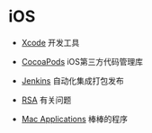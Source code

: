 # iOS

- [Xcode](https://github.com/yimiaodaren/JustLearning/tree/master/iOS/Xcode "Xcode") 开发工具

- [CocoaPods](https://github.com/yimiaodaren/JustLearning/tree/master/iOS/CocoaPods "CocoaPods") iOS第三方代码管理库

- [Jenkins](https://github.com/yimiaodaren/JustLearning/tree/master/iOS/Jenkins "Jenkins") 自动化集成打包发布

- [RSA](/RSA "RSA") 有关问题

- [Mac Applications](/MacApp "Mac") 棒棒的程序